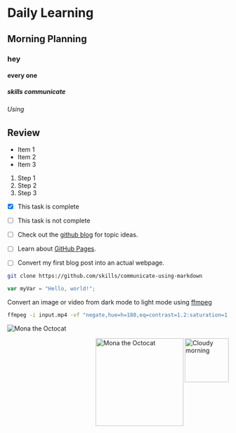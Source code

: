 # Daily Learning
## Morning Planning
### hey
#### every one
##### skills communicate
###### Using 

## Review
- Item 1
- Item 2
- Item 3

1. Step 1
1. Step 2
1. Step 3

- [x] This task is complete
- [ ] This task is not complete

- [ ] Check out the [github blog](https://github.blog/) for topic ideas.
- [ ] Learn about [GitHub Pages](https://skills.github.com/#first-day-on-github).
- [ ] Convert my first blog post into an actual webpage.

```bash
git clone https://github.com/skills/communicate-using-markdown
```
```js
var myVar = "Hello, world!";
```
Convert an image or video from dark mode to light mode using [ffmpeg](https://www.ffmpeg.org)

```bash
ffmpeg -i input.mp4 -vf "negate,hue=h=180,eq=contrast=1.2:saturation=1.1" output.mp4
```
![Mona the Octocat](myrepo/original.png)

<img alt="Cloudy morning" src="https://octodex.github.com/images/cloud.jpg" width="100" align="right">
<img alt="Mona the Octocat" src="https://octodex.github.com/images/original.png"
width="200" align="right">

